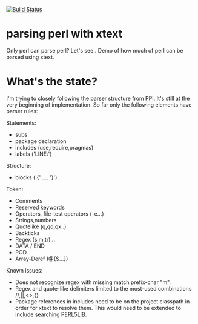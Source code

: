 [![Build Status](https://travis-ci.org/otrosien/xtext-perl.svg)](https://travis-ci.org/otrosien/xtext-perl)

# parsing perl with xtext

Only perl can parse perl? Let's see.. Demo of how much of perl can be parsed using xtext.

# What's the state?

I'm trying to closely following the parser structure from [PPI](http://search.cpan.org/~mithaldu/PPI-1.220/lib/PPI.pm).
It's still at the very beginning of implementation. So far only the following elements have parser rules:

Statements:
* subs
* package declaration
* includes (use,require,pragmas)
* labels ('LINE:')

Structure:
* blocks ('{' .... '}')

Token:
* Comments
* Reserved keywords
* Operators, file-test operators (-e...)
* Strings,numbers
* Quotelike (q,qq,qx..)
* Backticks
* Regex (s,m,tr)... 
* DATA / END
* POD
* Array-Deref (@{$...})

Known issues:

* Does not recognize regex with missing match prefix-char "m".
* Regex and quote-like delimiters limited to the most-used combinations //,||,<>,{}
* Package references in includes need to be on the project classpath in order for xtext to resolve them. This would 
  need to be extended to include searching PERL5LIB.

